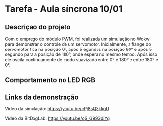 # Tarefa - Aula síncrona 10/01

## Descrição do projeto
Com o emprego do módulo PWM, foi realizada um simulação no Wokwi para demonstrar o controle de um servomotor. Inicialmente, a flange do servomotor fica na posição 0°, após 5 egundos na posição 90° e após 5 segundo para a posição de 180°, onde espera no mesmo tempo. Após isso ele oscila continuamente de modo suavizado entre 0° e 180° e entre 180° e 0°.

## Comportamento no LED RGB


## Links da demonstração
Vídeo da simulação: https://youtu.be/cPj8sQSkkqU

Vídeo da BitDogLab: https://youtu.be/oS_G99GdiYg



